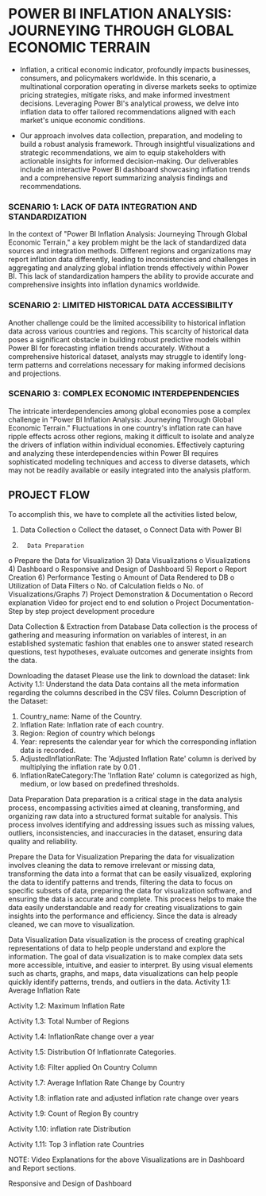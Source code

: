 # POWER BI INFLATION ANALYSIS: JOURNEYING THROUGH GLOBAL ECONOMIC TERRAIN
- Inflation, a critical economic indicator, profoundly impacts businesses, consumers, and policymakers worldwide. In this scenario, a multinational corporation operating in diverse markets seeks to optimize pricing strategies, mitigate risks, and make informed investment decisions. Leveraging Power BI's analytical prowess, we delve into inflation data to offer tailored recommendations aligned with each market's unique economic conditions.

- Our approach involves data collection, preparation, and modeling to build a robust analysis framework. Through insightful visualizations and strategic recommendations, we aim to equip stakeholders with actionable insights for informed decision-making. Our deliverables include an interactive Power BI dashboard showcasing inflation trends and a comprehensive report summarizing analysis findings and recommendations.

### SCENARIO 1: LACK OF DATA INTEGRATION AND STANDARDIZATION
In the context of "Power BI Inflation Analysis: Journeying Through Global Economic Terrain," a key problem might be the lack of standardized data sources and integration methods. Different regions and organizations may report inflation data differently, leading to inconsistencies and challenges in aggregating and analyzing global inflation trends effectively within Power BI. This lack of standardization hampers the ability to provide accurate and comprehensive insights into inflation dynamics worldwide.

### SCENARIO 2: LIMITED HISTORICAL DATA ACCESSIBILITY
Another challenge could be the limited accessibility to historical inflation data across various countries and regions. This scarcity of historical data poses a significant obstacle in building robust predictive models within Power BI for forecasting inflation trends accurately. Without a comprehensive historical dataset, analysts may struggle to identify long-term patterns and correlations necessary for making informed decisions and projections.

### SCENARIO 3: COMPLEX ECONOMIC INTERDEPENDENCIES
The intricate interdependencies among global economies pose a complex challenge in "Power BI Inflation Analysis: Journeying Through Global Economic Terrain." Fluctuations in one country's inflation rate can have ripple effects across other regions, making it difficult to isolate and analyze the drivers of inflation within individual economies. Effectively capturing and analyzing these interdependencies within Power BI requires sophisticated modeling techniques and access to diverse datasets, which may not be readily available or easily integrated into the analysis platform.

## PROJECT FLOW
To accomplish this, we have to complete all the activities listed below,
1)   Data Collection
o    Collect the dataset,
o    Connect Data with Power BI
2)       Data Preparation
o    Prepare the Data for Visualization
3)        Data Visualizations
o    Visualizations
4)      Dashboard
o    Responsive and Design of Dashboard
5)        Report
o   Report Creation
6)        Performance Testing
o    Amount of Data Rendered to DB
o    Utilization of Data Filters
o    No. of Calculation fields
o    No. of Visualizations/Graphs
7)     Project Demonstration & Documentation
o    Record explanation Video for project end to end solution
o    Project Documentation-Step by step project development procedure


Data Collection & Extraction from Database
Data collection is the process of gathering and measuring information on variables of interest, in an established systematic fashion that enables one to answer stated research questions, test hypotheses, evaluate outcomes and generate insights from the data.

Downloading the dataset
Please use the link to download the dataset: link
Activity 1.1: Understand the data
Data contains all the meta information regarding the columns described in the CSV files.
Column Description of the Dataset:
1) Country_name: Name of the Country.
2) Inflation Rate: Inflation rate of each country.
3) Region: Region of country which belongs
4) Year:  represents the calendar year for which the corresponding inflation data is recorded.
5) AdjustedInflationRate: The 'Adjusted Inflation Rate' column is derived by multiplying the inflation rate by 0.01  .
6) InflationRateCategory:The 'Inflation Rate' column is categorized as           high, medium, or low based on predefined thresholds.

Data Preparation
Data preparation is a critical stage in the data analysis process, encompassing activities aimed at cleaning, transforming, and organizing raw data into a structured format suitable for analysis. This process involves identifying and addressing issues such as missing values, outliers, inconsistencies, and inaccuracies in the dataset, ensuring data quality and reliability.


Prepare the Data for Visualization
Preparing the data for visualization involves cleaning the data to remove irrelevant or missing data, transforming the data into a format that can be easily visualized, exploring the data to identify patterns and trends, filtering the data to focus on specific subsets of data, preparing the data for visualization software, and ensuring the data is accurate and complete. This process helps to make the data easily understandable and ready for creating visualizations to gain insights into the performance and efficiency. Since the data is already cleaned, we can move to visualization.


Data Visualization
Data visualization is the process of creating graphical representations of data to help people understand and explore the information. The goal of data visualization is to make complex data sets more accessible, intuitive, and easier to interpret. By using visual elements such as charts, graphs, and maps, data visualizations can help people quickly identify patterns, trends, and outliers in the data.
Activity 1.1: Average Inflation Rate

 





Activity 1.2: Maximum Inflation Rate




Activity 1.3: Total Number of Regions





Activity 1.4: InflationRate change over a year
                      

 
 
Activity 1.5: Distribution Of Inflationrate Categories.
                                

Activity 1.6:  Filter applied On Country Column


 





Activity 1.7: Average Inflation Rate Change by Country






Activity 1.8:  inflation rate and adjusted inflation rate change over years
        



Activity 1.9: Count of Region By country




Activity 1.10: inflation rate  Distribution



Activity 1.11: Top 3 inflation rate Countries




NOTE: Video Explanations for the above Visualizations are in Dashboard and Report sections.


Responsive and Design of Dashboard






 
